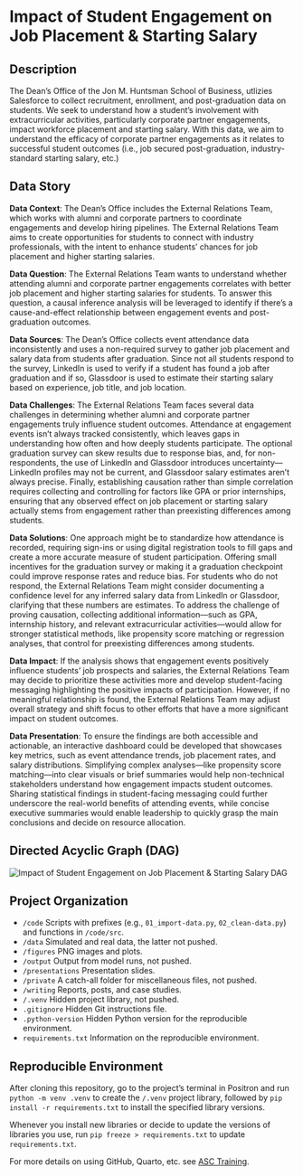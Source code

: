 # Impact of Student Engagement on Job Placement & Starting Salary


## Description

The Dean’s Office of the Jon M. Huntsman School of Business, utlizies
Salesforce to collect recruitment, enrollment, and post-graduation data
on students. We seek to understand how a student’s involvement with
extracurricular activities, particularly corporate partner engagements,
impact workforce placement and starting salary. With this data, we aim
to understand the efficacy of corporate partner engagements as it
relates to successful student outcomes (i.e., job secured
post-graduation, industry-standard starting salary, etc.)

## Data Story

**Data Context**: The Dean’s Office includes the External Relations
Team, which works with alumni and corporate partners to coordinate
engagements and develop hiring pipelines. The External Relations Team
aims to create opportunities for students to connect with industry
professionals, with the intent to enhance students’ chances for job
placement and higher starting salaries.

**Data Question**: The External Relations Team wants to understand
whether attending alumni and corporate partner engagements correlates
with better job placement and higher starting salaries for students. To
answer this question, a causal inference analysis will be leveraged to
identify if there’s a cause-and-effect relationship between engagement
events and post-graduation outcomes.

**Data Sources**: The Dean’s Office collects event attendance data
inconsistently and uses a non-required survey to gather job placement
and salary data from students after graduation. Since not all students
respond to the survey, LinkedIn is used to verify if a student has found
a job after graduation and if so, Glassdoor is used to estimate their
starting salary based on experience, job title, and job location.

**Data Challenges**: The External Relations Team faces several data
challenges in determining whether alumni and corporate partner
engagements truly influence student outcomes. Attendance at engagement
events isn’t always tracked consistently, which leaves gaps in
understanding how often and how deeply students participate. The
optional graduation survey can skew results due to response bias, and,
for non-respondents, the use of LinkedIn and Glassdoor introduces
uncertainty—LinkedIn profiles may not be current, and Glassdoor salary
estimates aren’t always precise. Finally, establishing causation rather
than simple correlation requires collecting and controlling for factors
like GPA or prior internships, ensuring that any observed effect on job
placement or starting salary actually stems from engagement rather than
preexisting differences among students.

**Data Solutions**: One approach might be to standardize how attendance
is recorded, requiring sign-ins or using digital registration tools to
fill gaps and create a more accurate measure of student participation.
Offering small incentives for the graduation survey or making it a
graduation checkpoint could improve response rates and reduce bias. For
students who do not respond, the External Relations Team might consider
documenting a confidence level for any inferred salary data from
LinkedIn or Glassdoor, clarifying that these numbers are estimates. To
address the challenge of proving causation, collecting additional
information—such as GPA, internship history, and relevant
extracurricular activities—would allow for stronger statistical methods,
like propensity score matching or regression analyses, that control for
preexisting differences among students.

**Data Impact**: If the analysis shows that engagement events positively
influence students’ job prospects and salaries, the External Relations
Team may decide to prioritize these activities more and develop
student-facing messaging highlighting the positive impacts of
participation. However, if no meaningful relationship is found, the
External Relations Team may adjust overall strategy and shift focus to
other efforts that have a more significant impact on student outcomes.

**Data Presentation**: To ensure the findings are both accessible and
actionable, an interactive dashboard could be developed that showcases
key metrics, such as event attendance trends, job placement rates, and
salary distributions. Simplifying complex analyses—like propensity score
matching—into clear visuals or brief summaries would help non-technical
stakeholders understand how engagement impacts student outcomes. Sharing
statistical findings in student-facing messaging could further
underscore the real-world benefits of attending events, while concise
executive summaries would enable leadership to quickly grasp the main
conclusions and decide on resource allocation.

## Directed Acyclic Graph (DAG)

![Impact of Student Engagement on Job Placement & Starting Salary
DAG](./figures/dag_v1.png)

## Project Organization

- `/code` Scripts with prefixes (e.g., `01_import-data.py`,
  `02_clean-data.py`) and functions in `/code/src`.
- `/data` Simulated and real data, the latter not pushed.
- `/figures` PNG images and plots.
- `/output` Output from model runs, not pushed.
- `/presentations` Presentation slides.
- `/private` A catch-all folder for miscellaneous files, not pushed.
- `/writing` Reports, posts, and case studies.
- `/.venv` Hidden project library, not pushed.
- `.gitignore` Hidden Git instructions file.
- `.python-version` Hidden Python version for the reproducible
  environment.
- `requirements.txt` Information on the reproducible environment.

## Reproducible Environment

After cloning this repository, go to the project’s terminal in Positron
and run `python -m venv .venv` to create the `/.venv` project library,
followed by `pip install -r requirements.txt` to install the specified
library versions.

Whenever you install new libraries or decide to update the versions of
libraries you use, run `pip freeze > requirements.txt` to update
`requirements.txt`.

For more details on using GitHub, Quarto, etc. see [ASC
Training](https://github.com/marcdotson/asc-training).

